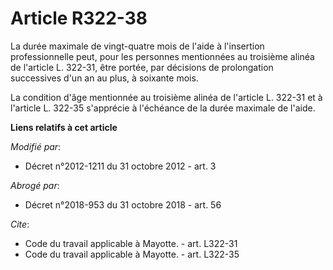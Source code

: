 # Article R322-38

La durée maximale de vingt-quatre mois de l'aide à l'insertion professionnelle peut, pour les personnes mentionnées au
troisième alinéa de l'article L. 322-31, être portée, par décisions de prolongation successives d'un an au plus, à soixante
mois. 

La condition d'âge mentionnée au troisième alinéa de l'article L. 322-31 et à l'article L. 322-35 s'apprécie à l'échéance de
la durée maximale de l'aide.

**Liens relatifs à cet article**

_Modifié par_:

  - Décret n°2012-1211 du 31 octobre 2012 - art. 3

_Abrogé par_:

  - Décret n°2018-953 du 31 octobre 2018 - art. 56

_Cite_:

  - Code du travail applicable à Mayotte. - art. L322-31
  - Code du travail applicable à Mayotte. - art. L322-35
